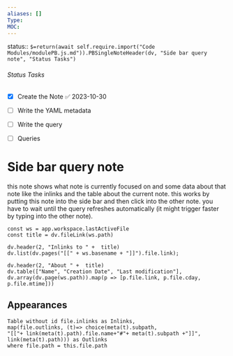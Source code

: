 ```yaml
---
aliases: []
Type: 
MOC:
---
```


status:: `$=return(await self.require.import("Code Modules/modulePB.js.md")).PBSingleNoteHeader(dv, "Side bar query note", "Status Tasks")`

###### Status Tasks
- [x] Create the Note ✅ 2023-10-30
- [ ] Write the YAML metadata
- [ ] Write the query
- [ ] Queries


# Side bar query note

this note shows what note is currently focused on and some data about that note like the inlinks and the table about the current note.
this works by putting this note into the side bar and then click into the other note.
you have to wait until the query refreshes automatically (it might trigger faster by typing into the other note).

```dataviewjs
const ws = app.workspace.lastActiveFile
const title = dv.fileLink(ws.path)

dv.header(2, "Inlinks to " +  title)
dv.list(dv.pages("[[" + ws.basename + "]]").file.link);

dv.header(2, "About " +  title)
dv.table(["Name", "Creation Date", "Last modification"], dv.array(dv.page(ws.path)).map(p => [p.file.link, p.file.cday, p.file.mtime]))
```



## Appearances

```dataview
Table without id file.inlinks as Inlinks, 
map(file.outlinks, (t)=> choice(meta(t).subpath, 
"[["+ link(meta(t).path).file.name+"#"+ meta(t).subpath +"]]", 
link(meta(t).path))) as Outlinks
where file.path = this.file.path
```




